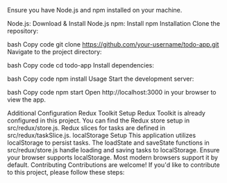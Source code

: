 Ensure you have Node.js and npm installed on your machine.

Node.js: Download & Install Node.js
npm: Install npm
Installation
Clone the repository:

bash
Copy code
git clone https://github.com/your-username/todo-app.git
Navigate to the project directory:

bash
Copy code
cd todo-app
Install dependencies:

bash
Copy code
npm install
Usage
Start the development server:

bash
Copy code
npm start
Open http://localhost:3000 in your browser to view the app.

Additional Configuration
Redux Toolkit Setup
Redux Toolkit is already configured in this project. You can find the Redux store setup in src/redux/store.js.
Redux slices for tasks are defined in src/redux/taskSlice.js.
localStorage Setup
This application utilizes localStorage to persist tasks.
The loadState and saveState functions in src/redux/store.js handle loading and saving tasks to localStorage.
Ensure your browser supports localStorage. Most modern browsers support it by default.
Contributing
Contributions are welcome! If you'd like to contribute to this project, please follow these steps:


